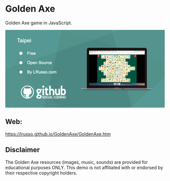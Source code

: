 # Golden Axe

Golden Axe game in JavaScript.

![alt screenshot](https://raw.githubusercontent.com/lrusso/GoldenAxe/main/GoldenAxe.png)

## Web:

https://lrusso.github.io/GoldenAxe/GoldenAxe.htm

## Disclaimer

The Golden Axe resources (images, music, sounds) are provided for educational purposes ONLY. This demo is not affiliated with or endorsed by their respective copyright holders.
